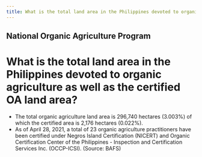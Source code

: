 ```yaml
---
title: What is the total land area in the Philippines devoted to organic agriculture as well as the certified OA land area
---
```


## National Organic Agriculture Program

# What is the total land area in the Philippines devoted to organic agriculture as well as the certified OA land area?


 - The  total  organic  agriculture  land  area  is  296,740 hectares (3.003%) of which the certified area is 2,176 hectares (0.022%).
 - As of April 28, 2021, a total of 23 organic agriculture practitioners have been certified under Negros  Island  Certification  (NICERT)  and  Organic  Certification  Center  of  the  Philippines  - Inspection  and  Certification  Services  Inc.  (OCCP-ICSI). (Source: BAFS)
